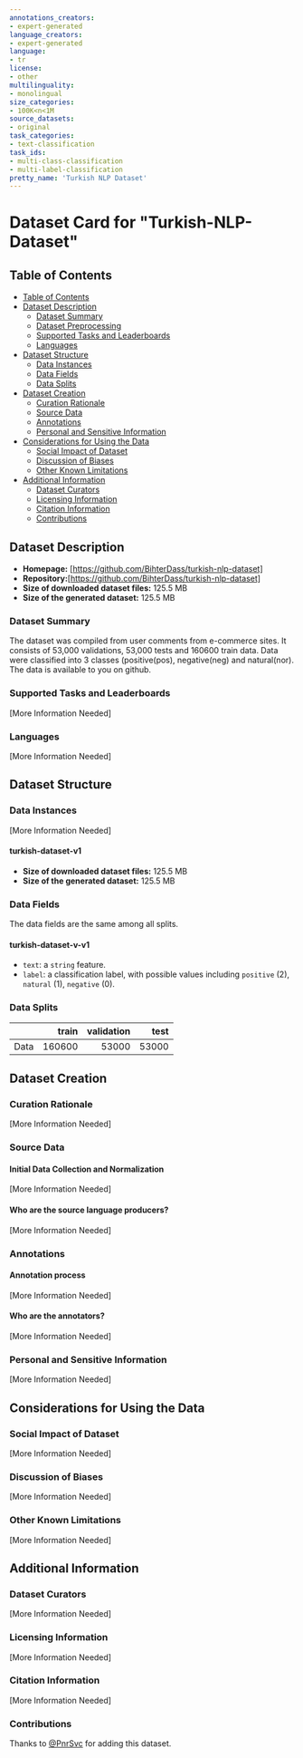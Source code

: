 ```yaml
---
annotations_creators:
- expert-generated
language_creators:
- expert-generated
language:
- tr
license:
- other
multilinguality:
- monolingual
size_categories:
- 100K<n<1M
source_datasets:
- original
task_categories:
- text-classification
task_ids:
- multi-class-classification
- multi-label-classification
pretty_name: 'Turkish NLP Dataset'
---
```




# Dataset Card for "Turkish-NLP-Dataset"

## Table of Contents
- [Table of Contents](#table-of-contents)
- [Dataset Description](#dataset-description)
  - [Dataset Summary](#dataset-summary)
  - [Dataset Preprocessing](#dataset-preprocessing)
  - [Supported Tasks and Leaderboards](#supported-tasks-and-leaderboards)
  - [Languages](#languages)
- [Dataset Structure](#dataset-structure)
  - [Data Instances](#data-instances)
  - [Data Fields](#data-fields)
  - [Data Splits](#data-splits)
- [Dataset Creation](#dataset-creation)
  - [Curation Rationale](#curation-rationale)
  - [Source Data](#source-data)
  - [Annotations](#annotations)
  - [Personal and Sensitive Information](#personal-and-sensitive-information)
- [Considerations for Using the Data](#considerations-for-using-the-data)
  - [Social Impact of Dataset](#social-impact-of-dataset)
  - [Discussion of Biases](#discussion-of-biases)
  - [Other Known Limitations](#other-known-limitations)
- [Additional Information](#additional-information)
  - [Dataset Curators](#dataset-curators)
  - [Licensing Information](#licensing-information)
  - [Citation Information](#citation-information)
  - [Contributions](#contributions)

## Dataset Description
- **Homepage:** [https://github.com/BihterDass/turkish-nlp-dataset]
- **Repository:**[https://github.com/BihterDass/turkish-nlp-dataset]
- **Size of downloaded dataset files:** 125.5 MB
- **Size of the generated dataset:** 125.5 MB

### Dataset Summary

The dataset was compiled from user comments from e-commerce sites. It consists of 53,000 validations, 53,000 tests and 160600 train data. Data were classified into 3 classes (positive(pos), negative(neg) and natural(nor). The data is available to you on github.

### Supported Tasks and Leaderboards
[More Information Needed]


### Languages
[More Information Needed]

## Dataset Structure
### Data Instances
[More Information Needed]



#### turkish-dataset-v1

- **Size of downloaded dataset files:** 125.5 MB
- **Size of the generated dataset:** 125.5 MB

### Data Fields
The data fields are the same among all splits.
#### turkish-dataset-v-v1
- `text`: a `string` feature.
- `label`: a classification label, with possible values including `positive` (2),  `natural` (1), `negative` (0).


### Data Splits
|    |train    |validation|test      |
|----|--------:|---------:|---------:|
|Data|  160600 |     53000|     53000|

## Dataset Creation

### Curation Rationale
[More Information Needed]

### Source Data

#### Initial Data Collection and Normalization
[More Information Needed]

#### Who are the source language producers?
[More Information Needed]

### Annotations

#### Annotation process
[More Information Needed]

#### Who are the annotators?
[More Information Needed]

### Personal and Sensitive Information
[More Information Needed]

## Considerations for Using the Data

### Social Impact of Dataset
[More Information Needed]

### Discussion of Biases
[More Information Needed]

### Other Known Limitations
[More Information Needed]

## Additional Information

### Dataset Curators
[More Information Needed]

### Licensing Information
[More Information Needed]

### Citation Information
[More Information Needed]

### Contributions
Thanks to [@PnrSvc](https://github.com/PnrSvc) for adding this dataset.